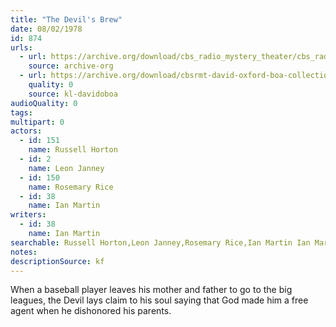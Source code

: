 ```yaml
---
title: "The Devil's Brew"
date: 08/02/1978
id: 874
urls: 
  - url: https://archive.org/download/cbs_radio_mystery_theater/cbs_radio_mystery_theater-0851-0900.zip/cbs_radio_mystery_theater-0851-0900%2Fcbsrmt_0874_the_devils_brew.mp3
    source: archive-org
  - url: https://archive.org/download/cbsrmt-david-oxford-boa-collection/CBSRMT-780802-0874-The-Devil's-Brew-(128-44)_KQV-{BoA}.mp3
    quality: 0
    source: kl-davidoboa
audioQuality: 0
tags: 
multipart: 0
actors:  
  - id: 151
    name: Russell Horton  
  - id: 2
    name: Leon Janney  
  - id: 150
    name: Rosemary Rice  
  - id: 38
    name: Ian Martin
writers:  
  - id: 38
    name: Ian Martin
searchable: Russell Horton,Leon Janney,Rosemary Rice,Ian Martin Ian Martin
notes: 
descriptionSource: kf
---
```

When a baseball player leaves his mother and father to go to the big leagues, the Devil lays claim to his soul saying that God made him a free agent when he dishonored his parents.